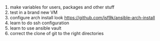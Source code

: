 1. make variables for users, packages and other stuff
2. test in a brand new VM
3. configure arch install look https://github.com/jsf9k/ansible-arch-install
5. learn to do ssh configuration
6. learn to use ansible vault
7. correct the clone of git to the right directories

